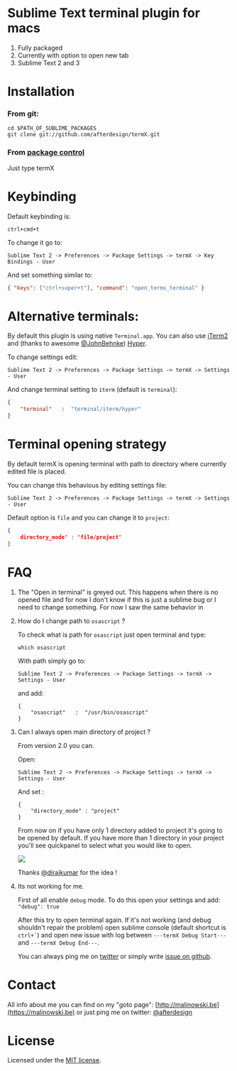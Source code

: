# Sublime Text terminal plugin for macs

1. Fully packaged
2. Currently with option to open new tab
3. Sublime Text 2 and 3

# Installation
### From git:
```
cd $PATH_OF_SUBLIME_PACKAGES
git clone git://github.com/afterdesign/termX.git
```

### From [package control](http://wbond.net/sublime_packages/package_control)
Just type termX


# Keybinding

Default keybinding is:

```
ctrl+cmd+t
```

To change it go to:

```
Sublime Text 2 -> Preferences -> Package Settings -> termX -> Key Bindings - User
```

And set something similar to:

```json
{ "keys": ["ctrl+super+t"], "command": "open_termx_terminal" }
```

# Alternative terminals:

By default this plugin is using native ```Terminal.app```.
You can also use [iTerm2](http://iterm2.com) and (thanks to awesome [@JohnBehnke](https://github.com/JohnBehnke)) [Hyper](http://hyper.is).

To change settings edit:

```
Sublime Text 2 -> Preferences -> Package Settings -> termX -> Settings - User
```

And change terminal setting to ```iterm``` (default is ```terminal```):

```json
{
    "terminal"   :  "terminal/iterm/hyper"
}
```

# Terminal opening strategy

By default termX is opening terminal with path to directory where currently edited file is placed.

You can change this behavious by editing settings file:

```
Sublime Text 2 -> Preferences -> Package Settings -> termX -> Settings - User
```

Default option is ```file``` and you can change it to ```project```:

```json
{
    directory_mode" : "file/project"
}
```

# FAQ

1. The "Open in terminal" is greyed out.
    This happens when there is no opened file and for now I don't know if
    this is just a sublime bug or I need to change something.
        For now I saw the same behavior in


2. How do I change path to ``` osascript ``` ?

    To check what is path for ``` osascript ``` just open terminal and type:

    ```
    which osascript
    ```

    With path simply go to:

    ```
    Sublime Text 2 -> Preferences -> Package Settings -> termX -> Settings - User
    ```

    and add:

    ```
    {
        "osascript"   :  "/usr/bin/osascript"
    }
    ```

3. Can I always open main directory of project ?

    From version 2.0 you can.

    Open:
    ```
    Sublime Text 2 -> Preferences -> Package Settings -> termX -> Settings - User
    ```

    And set :
    ```
    {
        "directory_mode" : "project"
    }
    ```

    From now on if you have only 1 directory added to project it's going to be opened by default.
    If you have more than 1 directory in your project you'll see quickpanel to select what you would like to open.

    ![](https://raw.github.com/afterdesign/termX/master/messages/termx_2.gif)

    Thanks [@dirajkumar](https://github.com/dirajkumar) for the idea !

4. Its not working for me.

    First of all enable ```debug``` mode. To do this open your settings and add:
    ``` "debug": true ```

    After this try to open terminal again. If it's not working (and debug shouldn't repair the problem)
    open sublime console (default shortcut is ``` ctrl+` ```) and open new issue with log
    between ```---termX Debug Start---``` and ```---termX Debug End---```.

    You can always ping me on [twitter](http://twitter.com/afterdeign) or
    simply write [issue on github](https://github.com/afterdesign/termX/issues).

# Contact

All info about me you can find on my "goto page": [http://malinowski.be](https://malinowski.be) or just ping me on twitter: [@afterdesign](http://twitter.com/afterdesign)

# License

Licensed under the [MIT license](http://opensource.org/licenses/MIT).
